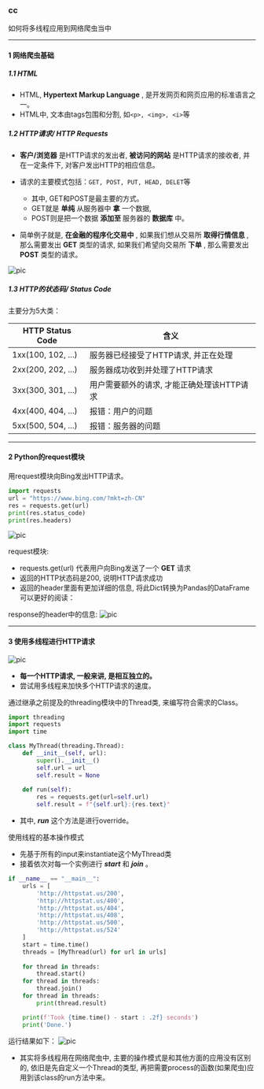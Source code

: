 
### cc

如何将多线程应用到网络爬虫当中

---

#### 1 网络爬虫基础

##### 1.1 HTML
- HTML,  **Hypertext Markup Language** , 是开发网页和网页应用的标准语言之一。
- HTML中, 文本由tags包围和分割, 如`<p>, <img>, <i>`等

##### 1.2 HTTP请求/ HTTP Requests

- **客户/浏览器** 是HTTP请求的发出者,  **被访问的网站** 是HTTP请求的接收者, 并在一定条件下, 对客户发出HTTP的相应信息。
- 请求的主要模式包括：`GET, POST, PUT, HEAD, DELET`等
  - 其中, GET和POST是最主要的方式。
  - GET就是 **单纯** 从服务器中 **拿** 一个数据, 
  - POST则是把一个数据 **添加至** 服务器的 **数据库** 中。

- 简单例子就是,  **在金融的程序化交易中** , 如果我们想从交易所 **取得行情信息** , 那么需要发出 **GET** 类型的请求, 如果我们希望向交易所 **下单** , 那么需要发出 **POST** 类型的请求。

![pic](https://pic1.zhimg.com/v2-feba8e2ecbdb80511b9abb079199159c_b.jpg)


##### 1.3 HTTP的状态码/ Status Code

主要分为5大类：

| HTTP Status Code   | 含义                                       |
| ------------------ | ------------------------------------------ |
| 1xx(100, 102, ...) | 服务器已经接受了HTTP请求, 并正在处理       |
| 2xx(200, 202, ...) | 服务器成功收到并处理了HTTP请求             |
| 3xx(300, 301, ...) | 用户需要额外的请求, 才能正确处理该HTTP请求 |
| 4xx(400, 404, ...) | 报错：用户的问题                           |
| 5xx(500, 504, ...) | 报错：服务器的问题                         |

---

#### 2 Python的request模块

用request模块向Bing发出HTTP请求。

```py
import requests  
url = "https://www.bing.com/?mkt=zh-CN"  
res = requests.get(url)  
print(res.status_code) 
print(res.headers)
``` 

![pic](https://pic3.zhimg.com/v2-816bc569bf4400db3a791d9c77e60ac6_b.png)
 
request模块:
- requests.get(url) 代表用户向Bing发送了一个 **GET** 请求
- 返回的HTTP状态码是200, 说明HTTP请求成功
- 返回的header里面有更加详细的信息, 将此Dict转换为Pandas的DataFrame可以更好的阅读：

response的header中的信息:
![pic](https://pic2.zhimg.com/v2-34a267d4c13669034c7c483a75ea1051_b.jpg)
 

---

#### 3 使用多线程进行HTTP请求 

![pic](https://pic2.zhimg.com/v2-da71a6940a3db4cf37c3e04b91a06049_b.jpg)
  
- **每一个HTTP请求, 一般来讲, 是相互独立的。** 
- 尝试用多线程来加快多个HTTP请求的速度。

通过继承之前提及的threading模块中的Thread类, 来编写符合需求的Class。

```py
import threading 
import requests 
import time  

class MyThread(threading.Thread): 
    def __init__(self, url):     
        super().__init__()     
        self.url = url     
        self.result = None  
    
    def run(self):     
        res = requests.get(url=self.url)     
        self.result = f"{self.url}:{res.text}"
```
            
- 其中,  **_run_** 这个方法是进行override。

使用线程的基本操作模式
- 先基于所有的input来instantiate这个MyThread类
- 接着依次对每一个实例进行 **_start_** 和 **_join_** 。

```py
if __name__ == "__main__": 
    urls = [     
        'http://httpstat.us/200',    
        'http://httpstat.us/400',     
        'http://httpstat.us/404',     
        'http://httpstat.us/408',     
        'http://httpstat.us/500',     
        'http://httpstat.us/524' 
    ]  
    start = time.time()  
    threads = [MyThread(url) for url in urls] 
    
    for thread in threads:     
        thread.start() 
    for thread in threads:     
        thread.join()  
    for thread in threads:     
        print(thread.result)  

    print(f'Took {time.time() - start : .2f} seconds')  
    print('Done.')
```
            
运行结果如下：
![pic](https://pic1.zhimg.com/v2-0995b2cfd39aaf470dc9a97a78f9de74_b.jpg)

- 其实将多线程用在网络爬虫中, 主要的操作模式是和其他方面的应用没有区别的, 依旧是先自定义一个Thread的类型, 再把需要process的函数(如果爬虫)应用到该class的run方法中来。
 

